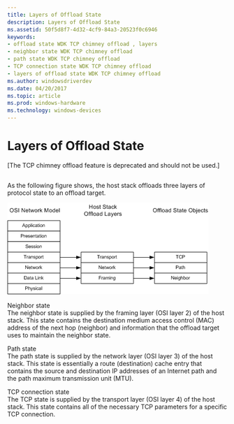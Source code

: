 ```yaml
---
title: Layers of Offload State
description: Layers of Offload State
ms.assetid: 50f5d8f7-4d32-4cf9-84a3-20523f0c6946
keywords:
- offload state WDK TCP chimney offload , layers
- neighbor state WDK TCP chimney offload
- path state WDK TCP chimney offload
- TCP connection state WDK TCP chimney offload
- layers of offload state WDK TCP chimney offload
ms.author: windowsdriverdev
ms.date: 04/20/2017
ms.topic: article
ms.prod: windows-hardware
ms.technology: windows-devices
---
```


# Layers of Offload State


\[The TCP chimney offload feature is deprecated and should not be used.\]

## <a href="" id="ddk-layers-of-offload-state-ng"></a>


As the following figure shows, the host stack offloads three layers of protocol state to an offload target.

![diagram illustrating how the host stack offloads three layers of protocol state to an offload target](images/offload-layers.png)

<a href="" id="neighbor-state"></a>Neighbor state  
The neighbor state is supplied by the framing layer (OSI layer 2) of the host stack. This state contains the destination medium access control (MAC) address of the next hop (neighbor) and information that the offload target uses to maintain the neighbor state.

<a href="" id="path-state"></a>Path state  
The path state is supplied by the network layer (OSI layer 3) of the host stack. This state is essentially a route (destination) cache entry that contains the source and destination IP addresses of an Internet path and the path maximum transmission unit (MTU).

<a href="" id="tcp-connection-state"></a>TCP connection state  
The TCP state is supplied by the transport layer (OSI layer 4) of the host stack. This state contains all of the necessary TCP parameters for a specific TCP connection.

 

 





